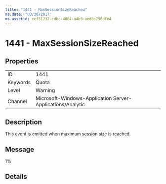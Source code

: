 ```yaml
---
title: "1441 - MaxSessionSizeReached"
ms.date: "03/30/2017"
ms.assetid: ccf51232-cdbc-4004-a4b9-aed0c256dfe4
---
```

# 1441 - MaxSessionSizeReached
## Properties  


|||  
|-|-|  
|ID|1441|  
|Keywords|Quota|  
|Level|Warning|  
|Channel|Microsoft-Windows-Application Server-Applications/Analytic|  

## Description  
 This event is emitted when maximum session size is reached.  

## Message  
 1%  

## Details

